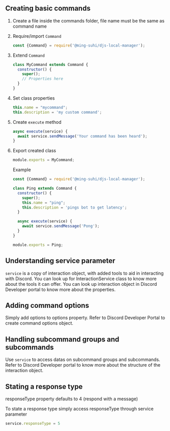 ## Creating basic commands

1. Create a file inside the commands folder, file name must be the same as command name

2. Require/import `Command`
    ```js
    const {Command} = require('@ming-suhi/djs-local-manager');
    ```

3. Extend `Command`
    ```js
    class MyCommand extends Command {
      constructor() {
        super();
        // Properties here
      }
    }
    ```

4. Set class properties
    ```js
    this.name = "mycommand";
    this.description = 'my custom command';
    ```

5. Create `execute` method
    ```js
    async execute(service) {
      await service.sendMessage('Your command has been heard');
    }
    ```

6. Export created class
    ```js
    module.exports = MyCommand;
    ```

    Example
    ```js
    const {Command} = require('@ming-suhi/djs-local-manager');

    class Ping extends Command {
      constructor() {
        super();
        this.name = "ping";
        this.description = 'pings bot to get latency';
      }

      async execute(service) {
        await service.sendMessage('Pong');
      }
    }

    module.exports = Ping;
    ```

## Understanding service parameter

`service` is a copy of interaction object, with added tools to aid in interacting with Discord. You can look up for InteractionService class to know more about the tools it can offer. You can look up interaction object in Discord Developer portal to know more about the properties.

## Adding command options

Simply add options to options property. Refer to Discord Developer Portal to create command options object.

## Handling subcommand groups and subcommands

Use `service` to access datas on subcommand groups and subcommands. Refer to Discord Developer portal to know more about the structure of the interaction object.

## Stating a response type

responseType property defaults to 4 (respond with a message)

To state a response type simply access responseType through service parameter

```js
service.responseType = 5
```